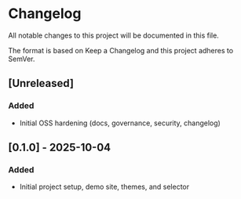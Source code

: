 # Changelog

All notable changes to this project will be documented in this file.

The format is based on Keep a Changelog and this project adheres to SemVer.

## [Unreleased]

### Added

- Initial OSS hardening (docs, governance, security, changelog)

## [0.1.0] - 2025-10-04

### Added

- Initial project setup, demo site, themes, and selector
